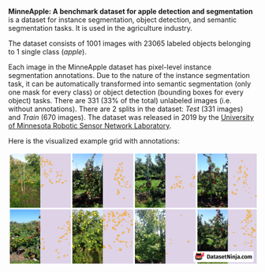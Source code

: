 **MinneApple: A benchmark dataset for apple detection and segmentation** is a dataset for instance segmentation, object detection, and semantic segmentation tasks. It is used in the agriculture industry.

The dataset consists of 1001 images with 23065 labeled objects belonging to 1 single class (*apple*).

Each image in the MinneApple dataset has pixel-level instance segmentation annotations. Due to the nature of the instance segmentation task, it can be automatically transformed into semantic segmentation (only one mask for every class) or object detection (bounding boxes for every object) tasks. There are 331 (33% of the total) unlabeled images (i.e. without annotations). There are 2 splits in the dataset: *Test* (331 images) and *Train* (670 images). The dataset was released in 2019 by the [University of Minnesota Robotic Sensor Network Laboratory](https://rsn.umn.edu/).

Here is the visualized example grid with annotations:

<img src="https://github.com/dataset-ninja/minne-apple/raw/main/visualizations/side_annotations_grid.png">
